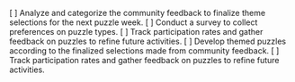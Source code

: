 [ ] Analyze and categorize the community feedback to finalize theme selections for the next puzzle week.
[ ] Conduct a survey to collect preferences on puzzle types.
[ ] Track participation rates and gather feedback on puzzles to refine future activities.
[ ] Develop themed puzzles according to the finalized selections made from community feedback.
[ ] Track participation rates and gather feedback on puzzles to refine future activities.